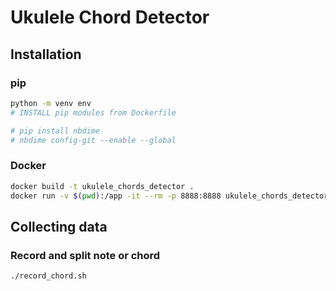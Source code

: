 # Ukulele Chord Detector

## Installation
### pip
```bash
python -m venv env
# INSTALL pip modules from Dockerfile

# pip install nbdime
# nbdime config-git --enable --global
```

### Docker
```bash
docker build -t ukulele_chords_detector .
docker run -v $(pwd):/app -it --rm -p 8888:8888 ukulele_chords_detector
```

## Collecting data

### Record and split note or chord
```bash
./record_chord.sh
```


